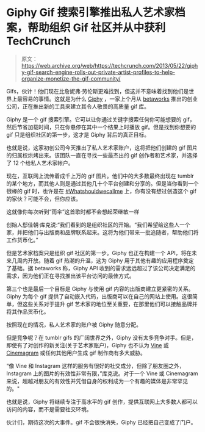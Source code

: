 # Giphy Gif 搜索引擎推出私人艺术家档案，帮助组织 Gif 社区并从中获利 TechCrunch

> 原文：<https://web.archive.org/web/https://techcrunch.com/2013/05/22/giphy-gif-search-engine-rolls-out-private-artist-profiles-to-help-organize-monetize-the-gif-community/>

Gifs，伙计！他们现在比詹妮弗·劳伦斯更难找到，但这并不意味着找到他们是世界上最容易的事情。这就是为什么 [Giphy](https://web.archive.org/web/20230205213939/http://giphy.com/) ，一家上个月从 [betaworks](https://web.archive.org/web/20230205213939/http://www.crunchbase.com/company/betaworks) 推出的创业公司，正在推出新的工具来建立其令人敬畏的高质量 gif 库。

Giphy 是一个 gif 搜索引擎。它可以让你通过关键字搜索任何你可能想要的 gif，然后节省加载时间，只在你悬停在其中一个结果上时播放 gif。但是找到你想要的 gif 只是组织社区的第一步，这才是 Giphy 背后的真正目标。

也就是说，这家初创公司今天推出了私人艺术家账户，这将把他们创建的 gif 图片的归属权烘烤出来。该团队一直在寻找一些最杰出的 gif 创作者和艺术家，并选择了 12 个给私人艺术家帐户。

现在，互联网上流传着成千上万的 gif 图片。他们中的大多数最终出现在 tumblr 的某个地方，而其他人则是通过其他几十个平台创建和分享的。但是当你看到一个很棒的 gif 时，也许是在 [#Whatshouldwecallme](https://web.archive.org/web/20230205213939/http://whatshouldwecallme.tumblr.com/) 上，你有没有想过创造这个 gif 的家伙？可能不会，但你应该。

这就像你每次听到“雨伞”这首歌时都不会想起荣继敏一样

创始人郄佳朝·库克说:“我们看到的是组织社区的开始。“我们希望给这些人一个家，并把他们与出版商和品牌联系起来。这将为他们带来一批追随者，帮助他们将工作货币化。”

但是艺术家档案只是组织 gif 社区的第一步。Giphy 也正在构建一个 API，将在未来几周内开放。随着 gif 热潮的升温，这为 Giphy 用于其他有趣的应用程序奠定了基础。据 betaworks 称，Giphy API 收到的需求远远超过了该公司决定满足的需求，因为他们正在寻找推出该平台访问的最佳方式。

第三个也是最后一个目标是 Giphy 与使用 gif 内容的出版商建立更紧密的关系。Giphy 为每个 gif 提供了自动嵌入代码，出版商可以在自己的网站上使用。这很简单，但这些关系对于提升 gif 艺术家的地位至关重要，在那里他们可以接触品牌并将其作品货币化。

按照现在的情况，私人艺术家的账户被 Giphy 随意分配。

但是竞争呢？在 tumblr gifs 的广阔世界之外，Giphy 没有太多竞争对手。但是，即使有了对创作的新关注(关于艺术家账户)，Giphy 也不认为 [Vine](https://web.archive.org/web/20230205213939/https://techcrunch.com/2013/01/26/fly-or-die-vine/) 或 [Cinemagram](https://web.archive.org/web/20230205213939/https://techcrunch.com/2012/11/30/cinemagram-raises-8-5m-series-a-led-by-menlo-ventures-to-make-mobile-photo-sharing-more-animated/) 或任何其他用户生成 gif 制作商有多大威胁。

“像 Vine 和 Instagram 这样的服务有很好的社交成分，但除了朋友圈之外，Instagram 上的图片的有效性非常有限，”库克说。对于一个 Vine 或 Cinemagram 来说，超越对朋友的有效性并凭借自身的权利成为一个有趣的媒体是非常罕见的。"

也就是说，Giphy 将继续专注于高水平的 gif 创作，提供互联网上大多数人都可以访问的内容，而不是需要社交环境。

伙计们，期待这次的大事件。gif 不会很快消失，Giphy 已经把自己变成了门户。